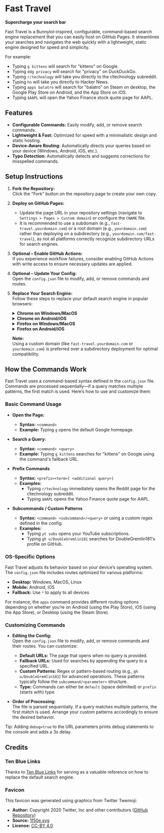 # Fast Travel

**Supercharge your search bar**

Fast Travel is a Bunnylol-inspired, configurable, command-based search engine replacement that you can easily host on GitHub Pages. It streamlines your searches and navigates the web quickly with a lightweight, static engine designed for speed and simplicity.

For example:

- Typing `g kittens` will search for "kittens" on Google.
- Typing `ddg privacy` will search for "privacy" on DuckDuckGo.
- Typing `r/technology` will take you directly to the r/technology subreddit.
- Typing `hn` will take you directly to Hacker News.
- Typing `apps balatro` will search for "balatro" on Steam on desktop, the Google Play Store on Android, and the App Store on iOS.
- Typing `$AAPL` will open the Yahoo Finance stock quote page for AAPL.

## Features

- **Configurable Commands:** Easily modify, add, or remove search commands.
- **Lightweight & Fast:** Optimized for speed with a minimalistic design and static hosting.
- **Device-Aware Routing:** Automatically directs your queries based on your device (Windows, Android, iOS, etc.).
- **Typo Detection:** Automatically detects and suggests corrections for misspelled commands.

## Setup Instructions

1. **Fork the Repository:**  
   Click the "Fork" button on the repository page to create your own copy.

2. **Deploy on GitHub Pages:**  
   - Update the page URL in your repository settings (navigate to `Settings > Pages > Custom domain`) or configure the `CNAME` file.
   - It is recommended to use a subdomain (e.g., `fast-travel.yourdomain.com`) or a root domain (e.g., `yourdomain.com`) rather than deploying on a subdirectory (e.g., `yourdomain.com/fast-travel`), as not all platforms correctly recognize subdirectory URLs for search engines.

3. **Optional – Enable GitHub Actions:**  
   If you experience workflow failures, consider enabling GitHub Actions with write access to ensure necessary updates are applied.

4. **Optional – Update Your Config:**  
   Open the `config.json` file to modify, add, or remove commands and routes.

5. **Replace Your Search Engine:**  
   Follow these steps to replace your default search engine in popular browsers:

    <details>
    <summary><strong>Chrome on Windows/MacOS</strong></summary>

    1. Open **Settings > Search Engine > Manage search engines** or paste `chrome://settings/searchEngines` into your address bar.
    2. In the "Site search" (or "Other search engines") section, click **Add**.
    3. Fill in the details:
    - **Search engine:** Fast Travel
    - **Shortcut:** (e.g., `ft`)
    - **URL:** `https://fast-travel.yourdomain.com?q=%s`
    4. Click **Add**.
    5. Next to your new entry, click the menu icon and select **Make default**.
    </details>

    <details>
    <summary><strong>Chrome on Android/iOS</strong></summary>

    1. Visit your Fast Travel page (e.g., `https://fast-travel.yourdomain.com`).
    2. Perform a search using Fast Travel. (Don't skip this step.)
    3. Tap the three dots in the top-right corner.
    4. Choose **Settings**, then **Search engine**.
    5. Select **Fast Travel** from the "Recently visited" section.
    </details>

    <details>
    <summary><strong>Firefox on Windows/MacOS</strong></summary>

    1. Visit your Fast Travel page (e.g., `https://fast-travel.yourdomain.com`).
    2. Right-click on the address bar and choose **Add Fast Travel**.
    3. Open the hamburger menu in the top-right corner, then go to **Settings > Search**.
    4. In the "Default Search Engine" section, select **Fast Travel** from the drop-down menu.
    </details>

    <details>
    <summary><strong>Firefox on Android/iOS</strong></summary>

    1. Tap the three dots in the top-right corner.
    2. Choose **Settings**, then **Search**.
    3. Select **Default Search Engine**, then **+ Add Search Engine**
    4. Fill in the details:
    - **Name:** Fast Travel
    - **Search string URL:** `https://fast-travel.yourdomain.com?q=%s`
    5. Select Fast Travel
    </details>

    **Note:**  
     Using a custom domain (like `fast-travel.yourdomain.com` or `yourdomain.com`) is preferred over a subdirectory deployment for optimal compatibility.

## How the Commands Work

Fast Travel uses a command-based syntax defined in the `config.json` file. Commands are processed sequentially—if a query matches multiple patterns, the first match is used. Here’s how to use and customize them:

### Basic Command Usage

- **Open the Page:**  
  - **Syntax:** `<command>`  
  - **Example:** Typing `g` opens the default Google homepage.

- **Search a Query:**  
  - **Syntax:** `<command> <query>`  
  - **Example:** Typing `g kittens` searches for "kittens" on Google using the command's fallback URL.

- **Prefix Commands**  
  - **Syntax:** `<prefix><term>[ <additional query>]`  
  - **Examples:**  
    - Typing `r/technology` immediately opens the Reddit page for the r/technology subreddit.
    - Typing `$AAPL` opens the Yahoo Finance quote page for AAPL.

- **Subcommands / Custom Patterns**
  - **Syntax:** `<command> <subcommand>/<query>` or using a custom regex defined in the config.  
  - **Examples:**  
    - Typing `yt subs` opens your YouTube subscriptions.
    - Typing `gh u/DoubleGremlin181` searches for DoubleGremlin181's profile on GitHub.

### OS-Specific Options

Fast Travel adjusts its behavior based on your device’s operating system. The `config.json` file includes routes optimized for various platforms:

- **Desktop:** Windows, MacOS, Linux
- **Mobile:** Android, iOS
- **Fallback:** Use `*` to apply to all devices

For instance, the `apps` command provides different routing options depending on whether you’re on Android (using the Play Store), iOS (using the App Store), or Desktop (using the Steam Store).

### Customizing Commands

- **Editing the Config:**  
  Open the `config.json` file to modify, add, or remove commands and their routes. You can customize:
  - **Default URLs:** The page that opens when no query is provided.
  - **Fallback URLs:** Used for searches by appending the query to a specified URL.
  - **Custom Patterns:** Regex or pattern-based routing (e.g., `gh u/DoubleGremlin181`) for advanced operations. These patterns typically follow the `subcommand/<parameter>` structure.
  - **Type:** Commands can either be `default` (space delimited) or `prefix` (starts with) type.

- **Order of Processing:**  
  The file is parsed sequentially. If a query matches multiple patterns, the first match is used. Arrange your custom patterns accordingly to ensure the desired behavior.

Tip: Adding `debug=true` to the URL parameters prints debug statements to the console and adds a 3s delay.

## Credits

### Ten Blue Links

Thanks to [Ten Blue Links](https://tenbluelinks.org/) for serving as a valuable reference on how to replace the default search engine.

### Favicon

This favicon was generated using graphics from Twitter Twemoji:

- **Author:** Copyright 2020 Twitter, Inc and other contributors ([GitHub Repository](https://github.com/twitter/twemoji))
- **Source:** [1f50e.svg](https://github.com/twitter/twemoji/blob/master/assets/svg/1f50e.svg)
- **License:** [CC-BY 4.0](https://creativecommons.org/licenses/by/4.0/)
